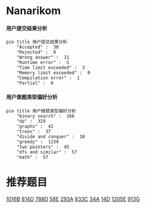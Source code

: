 # Nanarikom

<!-- tabs:start -->



#### **用户提交结果分析**

```mermaid
pie title 用户提交结果分析
    "Accepted" :  30
    "Rejected" :  0
    "Wrong answer" :  11
    "Runtime error" :  5
    "Time limit exceeded" :  3
    "Memory limit exceeded" :  0
    "Compilation error" :  1
    "Partial" :  0
```

#### **用户做题类型偏好分析**

```mermaid
pie title 用户做题类型偏好分析
    "binary search" :  166
    "dp" :  329
    "graphs" :  42
    "trees" :  37
    "divide and conquer" :  18
    "greedy" :  1239
    "two pointers" :  45
    "dfs and similar" :  57
    "math" :  57
```



<!-- tabs:end -->
# 推荐题目
[1016B](https://codeforces.com/contest/1016/problem/B)
[814D](https://codeforces.com/contest/814/problem/D)
[788D](https://codeforces.com/contest/788/problem/D)
[58E](https://codeforces.com/contest/58/problem/E)
[293A](https://codeforces.com/contest/293/problem/A)
[833C](https://codeforces.com/contest/833/problem/C)
[34A](https://codeforces.com/contest/34/problem/A)
[14D](https://codeforces.com/contest/14/problem/D)
[1205E](https://codeforces.com/contest/1205/problem/E)
[913G](https://codeforces.com/contest/913/problem/G)
